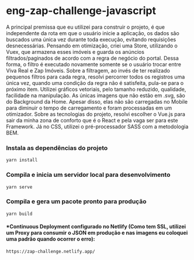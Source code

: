 # eng-zap-challenge-javascript

A principal premissa que eu utilizei para construir o projeto, é que independente da rota em que o usuário inicie a aplicação, os dados são buscados uma única vez durante toda execução, evitando requisições desnecessárias. Pensando em otimização, criei uma Store, utilizando o Vuex, que armazena esses imóveis e guarda os anúncios filtrados/paginados de acordo com a regra de negócio do portal. Dessa forma, o filtro é executado novamente somente se o usuário trocar entre Viva Real e Zap Imóveis. Sobre a filtragem, ao invés de ter realizado pequenos filtros para cada regra, resolvi percorrer todos os registros uma única vez, quando uma condição da regra não é satisfeita, pula-se para o próximo item.
Utilizei gráficos vetoriais, pelo tamanho reduzido, qualidade, facilidade na manipulação. As únicas imagens que não estão em .svg, são do Background da Home. Apesar disso, elas não são carregadas no Mobile para diminuir o tempo de carregamento e foram processadas em um otimizador.
Sobre as tecnologias do projeto, resolvi escolher o Vue.js para sair da minha zona de conforto que é o React e pela vaga ser para este Framework. Já no CSS, utilizei o pré-processador SASS com a metodologia BEM.

### Instala as dependências do projeto
```
yarn install
```

### Compila e inicia um servidor local para desenvolvimento
```
yarn serve
```

### Compila e gera um pacote pronto para produção
```
yarn build
```

#### *Continuous Deployment configurado no Netlify (Como tem SSL, utilizei um Proxy para consumir o JSON em produção e nas imagens eu coloquei uma padrão quando ocorrer o erro):
```bash
https://zap-challenge.netlify.app/
```
